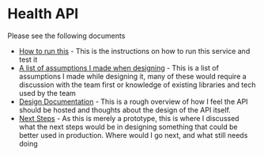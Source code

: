 # Health API

Please see the following documents

* [How to run this](./docs/INSTRUCTIONS.md) - This is the instructions on how to run this service and test it
* [A list of assumptions I made when designing](./docs/ASSUMPTIONS.md) - This is a list of assumptions I made while 
designing it, many of these would require a discussion with the team first or knowledge of existing libraries and tech
used by the team
* [Design Documentation](./docs/DESIGN.md) - This is a rough overview of how I feel the API should be hosted and
thoughts about the design of the API itself.
* [Next Steps](./docs/NEXT_STEPS.md) - As this is merely a prototype, this is where I discussed what the
next steps would be in designing something that could be better used in production. Where would I go next, and
what still needs doing
